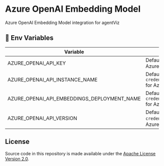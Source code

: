 # Azure OpenAI Embedding Model

Azure OpenAI Embedding Model integration for agentViz

## 🌱 Env Variables

| Variable                     | Description                                                                                     | Type                                             | Default                             |
| ---------------------------- | ----------------------------------------------------------------------------------------------- | ------------------------------------------------ | ----------------------------------- |
| AZURE_OPENAI_API_KEY    | Default `credential.azureOpenAIApiKey` for Azure OpenAI Model                                            | String                                                                    |            |
| AZURE_OPENAI_API_INSTANCE_NAME    | Default `credential.azureOpenAIApiInstanceName` for Azure OpenAI Model                                            | String                                                                    |            |
| AZURE_OPENAI_API_EMBEDDINGS_DEPLOYMENT_NAME    | Default `credential.azureOpenAIApiDeploymentName` for Azure OpenAI Model                                            | String                                                                    |            |
| AZURE_OPENAI_API_VERSION    | Default `credential.azureOpenAIApiVersion` for Azure OpenAI Model                                            | String                                                                    |            |

## License

Source code in this repository is made available under the [Apache License Version 2.0](https://github.com/agentVizAI/agentViz/blob/master/LICENSE.md).